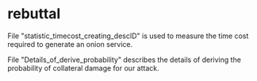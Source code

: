 # rebuttal
File "statistic_timecost_creating_descID" is used to measure the time cost required to generate an onion service.

File "Details_of_derive_probability" describes the details of deriving the probability of collateral damage for our attack.
